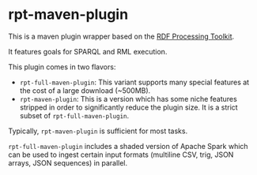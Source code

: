 # rpt-maven-plugin

This is a maven plugin wrapper based on the [RDF Processing Toolkit](https://github.com/SmartDataAnalytics/RdfProcessingToolkit).

It features goals for SPARQL and RML execution.

This plugin comes in two flavors:

* `rpt-full-maven-plugin`: This variant supports many special features at the cost of a large download (~500MB).
* `rpt-maven-plugin`: This is a version which has some niche features stripped in order to significantly reduce the plugin size. It is a strict subset of `rpt-full-maven-plugin`.

Typically, `rpt-maven-plugin` is sufficient for most tasks.


`rpt-full-maven-plugin` includes a shaded version of Apache Spark which can be used to ingest certain input formats (multiline CSV, trig, JSON arrays, JSON sequences) in parallel.




